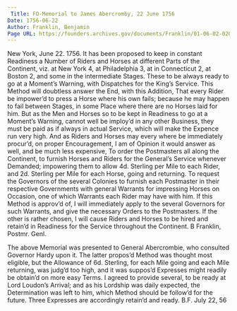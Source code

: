 ```yaml
---
 Title: FO-Memorial to James Abercromby, 22 June 1756
Date: 1756-06-22
Author: Franklin, Benjamin
Page URL: https://founders.archives.gov/documents/Franklin/01-06-02-0206
---
```



New York, June 22. 1756.
It has been proposed to keep in constant Readiness a Number of Riders and Horses at different Parts of the Continent, viz. at New York 4, at Philadelphia 3, at  in Connecticut 2, at Boston 2, and some in the intermediate Stages. These to be always ready to go at a Moment’s Warning, with Dispatches for the King’s Service.
This Method will doubtless answer the End, with this Addition, That every Rider be impower’d to press a Horse where his own fails; because he may happen to fail between Stages, in some Place where there are no Horses laid for him.
But as the Men and Horses so to be kept in Readiness to go at a Moment’s Warning, cannot well be imploy’d in any other Business, they must be paid as if always in actual Service, which will make the Expence run very high.
And as Riders and Horses may every where be immediately procur’d, on proper Encouragement, I am of Opinion it would answer as well, and be much less expensive,
To order the Postmasters all along the Continent, to furnish Horses and Riders for the General’s Service whenever Demanded; impowering them to allow 4d. Sterling per Mile to each Rider, and 2d. Sterling per Mile for each Horse, going and returning.
To request the Governors of the several Colonies to furnish each Postmaster in their respective Governments with general Warrants for impressing Horses on Occasion, one of which Warrants each Rider may have with him.
If this Method is approv’d of, I will immediately apply to the several Governors for such Warrants, and give the necessary Orders to the Postmasters. If the other is rather chosen, I will cause Riders and Horses to be hired and retain’d in Readiness for the Service throughout the Continent.
B Franklin, Postmr. Genl.


The above Memorial was presented to General Abercrombie, who consulted Governor Hardy upon it. The latter propos’d Method was thought most eligible, but the Allowance of 6d. Sterling, for each Mile going and each Mile returning, was judg’d too high, and it was suppos’d Expresses might readily be obtain’d on more easy Terms. I agreed to provide several, to be ready at Lord Loudon’s Arrival; and as his Lordship was daily expected, the Determination was left to him, which Method should be follow’d for the future. Three Expresses are accordingly retain’d and ready.
B.F.
July 22, 56



